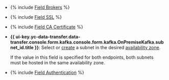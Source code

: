 * {% include [Field Brokers](../../fields/kafka/ui/brokers.md) %}
* {% include [Field SSL](../../fields/kafka/ui/ssl.md) %}
* {% include [Field CA Certificate](../../fields/kafka/ui/ca-certificate.md) %}
* 
   **{{ ui-key.yc-data-transfer.data-transfer.console.form.kafka.console.form.kafka.OnPremiseKafka.subnet_id.title }}**: Select or [create](../../../../vpc/operations/subnet-create.md) a subnet in the desired [availability zone](../../../../overview/concepts/geo-scope.md).


   If the value in this field is specified for both endpoints, both subnets must be hosted in the same availability zone.

* {% include [Field Authentication](../../fields/kafka/ui/authentication-on-premise.md) %}
